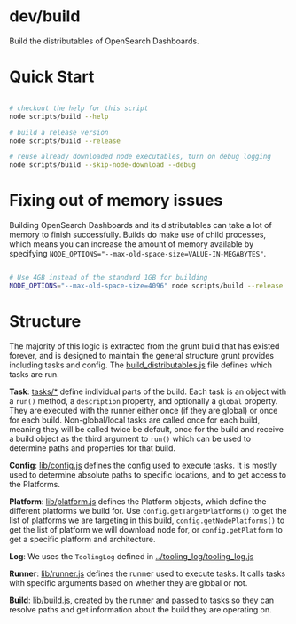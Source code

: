 # dev/build

Build the distributables of OpenSearch Dashboards.

# Quick Start

```sh

# checkout the help for this script
node scripts/build --help

# build a release version
node scripts/build --release

# reuse already downloaded node executables, turn on debug logging
node scripts/build --skip-node-download --debug
```

# Fixing out of memory issues

Building OpenSearch Dashboards and its distributables can take a lot of memory to finish successfully. Builds do make use of child processes, which means you can increase the amount of memory available by specifying `NODE_OPTIONS="--max-old-space-size=VALUE-IN-MEGABYTES"`.

```sh

# Use 4GB instead of the standard 1GB for building
NODE_OPTIONS="--max-old-space-size=4096" node scripts/build --release
```

# Structure

The majority of this logic is extracted from the grunt build that has existed forever, and is designed to maintain the general structure grunt provides including tasks and config. The [build_distributables.js] file defines which tasks are run.

**Task**: [tasks/\*] define individual parts of the build. Each task is an object with a `run()` method, a `description` property, and optionally a `global` property. They are executed with the runner either once (if they are global) or once for each build. Non-global/local tasks are called once for each build, meaning they will be called twice be default, once for the build and receive a build object as the third argument to `run()` which can be used to determine paths and properties for that build.

**Config**: [lib/config.js] defines the config used to execute tasks. It is mostly used to determine absolute paths to specific locations, and to get access to the Platforms.

**Platform**: [lib/platform.js] defines the Platform objects, which define the different platforms we build for. Use `config.getTargetPlatforms()` to get the list of platforms we are targeting in this build, `config.getNodePlatforms()` to get the list of platform we will download node for, or `config.getPlatform` to get a specific platform and architecture.

**Log**: We uses the `ToolingLog` defined in [../tooling_log/tooling_log.js]

**Runner**: [lib/runner.js] defines the runner used to execute tasks. It calls tasks with specific arguments based on whether they are global or not.

**Build**:  [lib/build.js], created by the runner and passed to tasks so they can resolve paths and get information about the build they are operating on.

[tasks/\*]: ./tasks
[lib/config.js]: ./lib/config.js
[lib/platform.js]: ./lib/platform.js
[lib/runner.js]: ./lib/runner.js
[lib/build.js]: ./lib/build.js
[build_distributables.js]: ./build_distributables.js
[../tooling_log/tooling_log.js]: ../tooling_log/tooling_log.js
